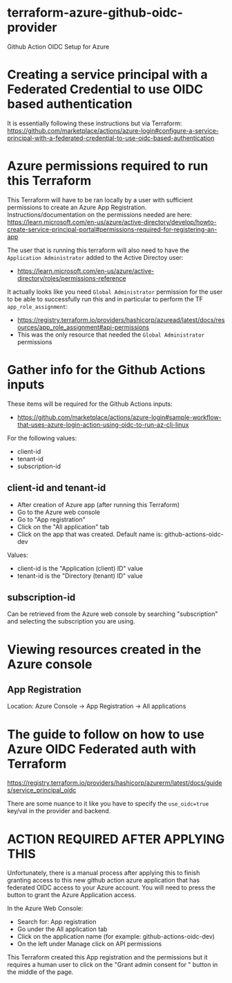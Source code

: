 # terraform-azure-github-oidc-provider
Github Action OIDC Setup for Azure

# Creating a service principal with a Federated Credential to use OIDC based authentication
It is essentially following these instructions but via Terraform: https://github.com/marketplace/actions/azure-login#configure-a-service-principal-with-a-federated-credential-to-use-oidc-based-authentication

# Azure permissions required to run this Terraform
This Terraform will have to be ran locally by a user with sufficient permissions to create an Azure App Registration.  Instructions/documentation on the permissions needed are here: https://learn.microsoft.com/en-us/azure/active-directory/develop/howto-create-service-principal-portal#permissions-required-for-registering-an-app

The user that is running this terraform will also need to have the `Application Administrator`
added to the Active Directoy user:
* https://learn.microsoft.com/en-us/azure/active-directory/roles/permissions-reference

It actually looks like you need `Global Administrator` permission for the user to be able to 
successfully run this and in particular to perform the TF `app_role_assignment`:
* https://registry.terraform.io/providers/hashicorp/azuread/latest/docs/resources/app_role_assignment#api-permissions
* This was the only resource that needed the `Global Administrator` permissions

# Gather info for the Github Actions inputs
These items will be required for the Github Actions inputs:
* https://github.com/marketplace/actions/azure-login#sample-workflow-that-uses-azure-login-action-using-oidc-to-run-az-cli-linux

For the following values:
* client-id
* tenant-id
* subscription-id

## client-id and tenant-id
* After creation of Azure app (after running this Terraform)
* Go to the Azure web console
* Go to "App registration"
* Click on the "All application" tab
* Click on the app that was created.  Default name is: github-actions-oidc-dev

Values: 
* client-id is the "Application (client) ID" value
* tenant-id is the "Directory (tenant) ID" value

## subscription-id
Can be retrieved from the Azure web console by searching "subscription" and selecting
the subscription you are using.

# Viewing resources created in the Azure console

## App Registration
Location: Azure Console -> App Registration -> All applications

# The guide to follow on how to use Azure OIDC Federated auth with Terraform
https://registry.terraform.io/providers/hashicorp/azurerm/latest/docs/guides/service_principal_oidc

There are some nuance to it like you have to specify the `use_oidc=true` key/val in the provider and
backend.

# ACTION REQUIRED AFTER APPLYING THIS
Unfortunately, there is a manual process after applying this to finish granting access to this new
github action azure application that has federated OIDC access to your Azure account.  You will need
to press the button to grant the Azure Application access.

In the Azure Web Console:
* Search for: App registration
* Go under the All application tab
* Click on the application name (for example: github-actions-oidc-dev)
* On the left under Manage click on API permissions

This Terraform created this App registration and the permissions but it requires a human user to click on
the "Grant admin consent for <subscription name>" button in the middle of the page.
